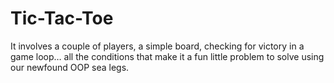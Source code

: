 # Tic-Tac-Toe
It involves a couple of players, a simple board, checking for victory in a game loop… all the conditions that make it a fun little problem to solve using our newfound OOP sea legs.
